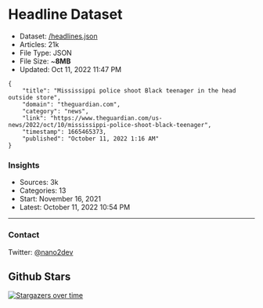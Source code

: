 # Headline Dataset

- Dataset: [/headlines.json](https://raw.githubusercontent.com/fwd/news/master/headlines.json) 
- Articles: 21k
- File Type: JSON
- File Size: ~**8MB**
- Updated: Oct 11, 2022 11:47 PM

```
{
    "title": "Mississippi police shoot Black teenager in the head outside store",
    "domain": "theguardian.com",
    "category": "news",
    "link": "https://www.theguardian.com/us-news/2022/oct/10/mississippi-police-shoot-black-teenager",
    "timestamp": 1665465373,
    "published": "October 11, 2022 1:16 AM"
}
```

### Insights

- Sources: 3k
- Categories: 13
- Start: November 16, 2021
- Latest: October 11, 2022 10:54 PM

---

### Contact 

Twitter: [@nano2dev](https://twitter.com/nano2dev)

## Github Stars

[![Stargazers over time](https://starchart.cc/fwd/news.svg)](https://starchart.cc/fwd/news)
